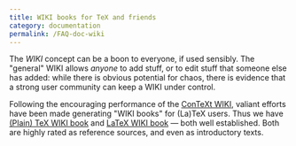 ```yaml
---
title: WIKI books for TeX and friends
category: documentation
permalink: /FAQ-doc-wiki
---
```


The _WIKI_ concept can be a boon to everyone, if used sensibly.
The "general" WIKI allows _anyone_ to add stuff, or to edit
stuff that someone else has added: while there is obvious potential
for chaos, there is evidence that a strong user community can keep a
WIKI under control.

Following the encouraging performance of the 
[ConTeXt WIKI](https://wiki.contextgarden.net/Main_Page), valiant
efforts have been made generating "WIKI books" for (La)TeX
users.  Thus we have 
[(Plain) TeX WIKI book](https://en.wikibooks.org/wiki/TeX) and 
[LaTeX WIKI book](https://en.wikibooks.org/wiki/LaTeX)&nbsp;&mdash;
both well established.  Both are highly rated as reference sources,
and even as introductory texts.

